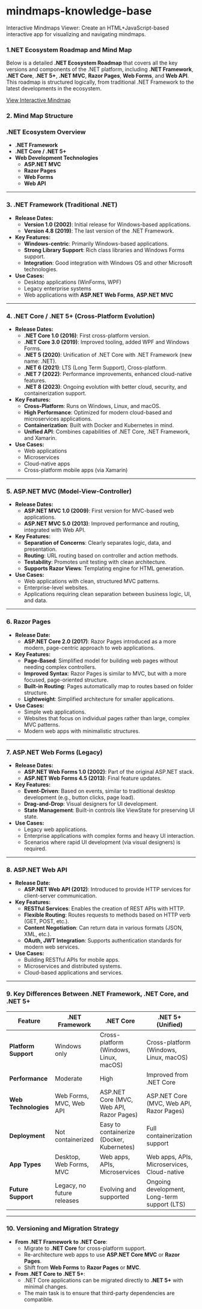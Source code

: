 # mindmaps-knowledge-base
Interactive Mindmaps Viewer: Create an HTML+JavaScript-based interactive app for visualizing and navigating mindmaps.


### **1.NET Ecosystem Roadmap and Mind Map**

Below is a detailed **.NET Ecosystem Roadmap** that covers all the key versions and components of the .NET platform, including **.NET Framework**, **.NET Core**, **.NET 5+**, **.NET MVC**, **Razor Pages**, **Web Forms**, and **Web API**. This roadmap is structured logically, from traditional .NET Framework to the latest developments in the ecosystem.

[View Interactive Mindmap](https://github.com/ronakmunjapara/mindmaps-knowledge-base/blob/main/markmap%20(1).html)


### **2. Mind Map Structure**

### **.NET Ecosystem Overview**

- **.NET Framework**
- **.NET Core / .NET 5+**
- **Web Development Technologies**
    - **ASP.NET MVC**
    - **Razor Pages**
    - **Web Forms**
    - **Web API**

---

### **3. .NET Framework (Traditional .NET)**

- **Release Dates:**
    - **Version 1.0 (2002)**: Initial release for Windows-based applications.
    - **Version 4.8 (2019)**: The last version of the .NET Framework.
- **Key Features:**
    - **Windows-centric**: Primarily Windows-based applications.
    - **Strong Library Support**: Rich class libraries and Windows Forms support.
    - **Integration**: Good integration with Windows OS and other Microsoft technologies.
- **Use Cases:**
    - Desktop applications (WinForms, WPF)
    - Legacy enterprise systems
    - Web applications with **ASP.NET Web Forms**, **ASP.NET MVC**

---

### **4. .NET Core / .NET 5+ (Cross-Platform Evolution)**

- **Release Dates:**
    - **.NET Core 1.0 (2016)**: First cross-platform version.
    - **.NET Core 3.0 (2019)**: Improved tooling, added WPF and Windows Forms.
    - **.NET 5 (2020)**: Unification of .NET Core with .NET Framework (new name: .NET).
    - **.NET 6 (2021)**: LTS (Long Term Support), Cross-platform.
    - **.NET 7 (2022)**: Performance improvements, enhanced cloud-native features.
    - **.NET 8 (2023)**: Ongoing evolution with better cloud, security, and containerization support.
- **Key Features:**
    - **Cross-Platform**: Runs on Windows, Linux, and macOS.
    - **High Performance**: Optimized for modern cloud-based and microservices applications.
    - **Containerization**: Built with Docker and Kubernetes in mind.
    - **Unified API**: Combines capabilities of .NET Core, .NET Framework, and Xamarin.
- **Use Cases:**
    - Web applications
    - Microservices
    - Cloud-native apps
    - Cross-platform mobile apps (via Xamarin)

---

### **5. ASP.NET MVC (Model-View-Controller)**

- **Release Dates:**
    - **ASP.NET MVC 1.0 (2009)**: First version for MVC-based web applications.
    - **ASP.NET MVC 5.0 (2013)**: Improved performance and routing, integrated with Web API.
- **Key Features:**
    - **Separation of Concerns**: Clearly separates logic, data, and presentation.
    - **Routing**: URL routing based on controller and action methods.
    - **Testability**: Promotes unit testing with clean architecture.
    - **Supports Razor Views**: Templating engine for HTML generation.
- **Use Cases:**
    - Web applications with clean, structured MVC patterns.
    - Enterprise-level websites.
    - Applications requiring clean separation between business logic, UI, and data.

---

### **6. Razor Pages**

- **Release Date:**
    - **ASP.NET Core 2.0 (2017)**: Razor Pages introduced as a more modern, page-centric approach to web applications.
- **Key Features:**
    - **Page-Based**: Simplified model for building web pages without needing complex controllers.
    - **Improved Syntax**: Razor Pages is similar to MVC, but with a more focused, page-oriented structure.
    - **Built-in Routing**: Pages automatically map to routes based on folder structure.
    - **Lightweight**: Simplified architecture for smaller applications.
- **Use Cases:**
    - Simple web applications.
    - Websites that focus on individual pages rather than large, complex MVC patterns.
    - Modern web apps with minimalistic structures.

---

### **7. ASP.NET Web Forms (Legacy)**

- **Release Dates:**
    - **ASP.NET Web Forms 1.0 (2002)**: Part of the original ASP.NET stack.
    - **ASP.NET Web Forms 4.5 (2013)**: Final feature updates.
- **Key Features:**
    - **Event-Driven**: Based on events, similar to traditional desktop development (e.g., button clicks, page load).
    - **Drag-and-Drop**: Visual designers for UI development.
    - **State Management**: Built-in controls like ViewState for preserving UI state.
- **Use Cases:**
    - Legacy web applications.
    - Enterprise applications with complex forms and heavy UI interaction.
    - Scenarios where rapid UI development (via visual designers) is required.

---

### **8. ASP.NET Web API**

- **Release Date:**
    - **ASP.NET Web API (2012)**: Introduced to provide HTTP services for client-server communication.
- **Key Features:**
    - **RESTful Services**: Enables the creation of REST APIs with HTTP.
    - **Flexible Routing**: Routes requests to methods based on HTTP verb (GET, POST, etc.).
    - **Content Negotiation**: Can return data in various formats (JSON, XML, etc.).
    - **OAuth, JWT Integration**: Supports authentication standards for modern web services.
- **Use Cases:**
    - Building RESTful APIs for mobile apps.
    - Microservices and distributed systems.
    - Cloud-based applications and services.

---

### **9. Key Differences Between .NET Framework, .NET Core, and .NET 5+**

| **Feature** | **.NET Framework** | **.NET Core** | **.NET 5+ (Unified)** |
| --- | --- | --- | --- |
| **Platform Support** | Windows only | Cross-platform (Windows, Linux, macOS) | Cross-platform (Windows, Linux, macOS) |
| **Performance** | Moderate | High | Improved from .NET Core |
| **Web Technologies** | Web Forms, MVC, Web API | ASP.NET Core (MVC, Web API, Razor Pages) | ASP.NET Core (MVC, Web API, Razor Pages) |
| **Deployment** | Not containerized | Easy to containerize (Docker, Kubernetes) | Full containerization support |
| **App Types** | Desktop, Web Forms, MVC | Web apps, APIs, Microservices | Web apps, APIs, Microservices, Cloud-native |
| **Future Support** | Legacy, no future releases | Evolving and supported | Ongoing development, Long-term support (LTS) |

---

### **10. Versioning and Migration Strategy**

- **From .NET Framework to .NET Core**:
    - Migrate to **.NET Core** for cross-platform support.
    - Re-architecture web apps to use **ASP.NET Core MVC** or **Razor Pages**.
    - Shift from **Web Forms** to **Razor Pages** or **MVC**.
- **From .NET Core to .NET 5+**:
    - .NET Core applications can be migrated directly to **.NET 5+** with minimal changes.
    - The main task is to ensure that third-party dependencies are compatible.
